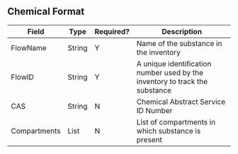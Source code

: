 ## Chemical Format

Field | Type | Required? | Description|
----- | ---- | --------  | -----------|
FlowName |String |Y | Name of the substance in the inventory| 
FlowID | String | Y | A unique identification number used by the inventory to track the substance
CAS | String | N | Chemical Abstract Service ID Number
Compartments | List | N | List of compartments in which substance is present